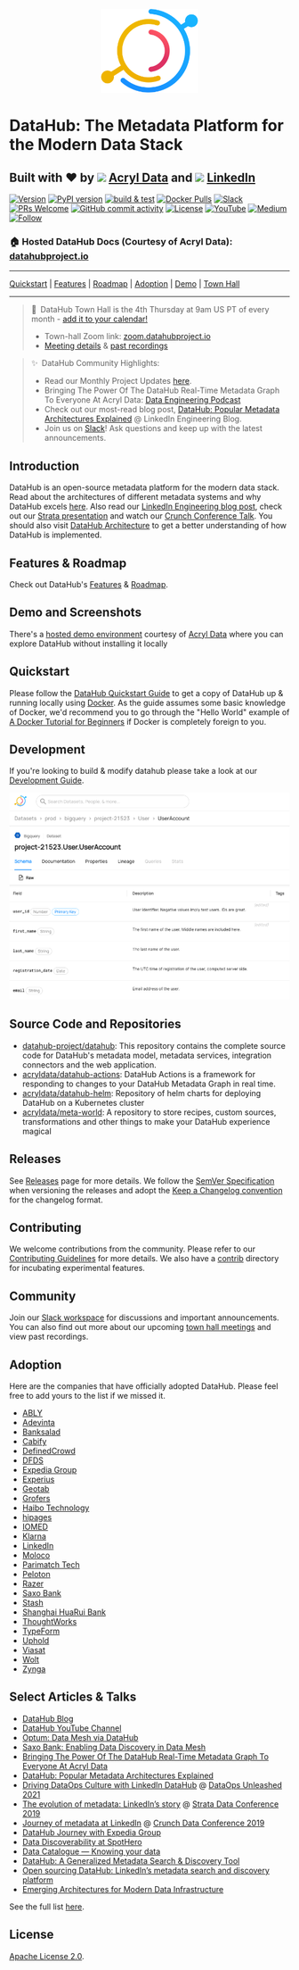<!--HOSTED_DOCS_ONLY
import useBaseUrl from '@docusaurus/useBaseUrl';

export const Logo = (props) => {
  return (
    <div style={{ display: "flex", justifyContent: "center", padding: "20px" }}>
      <img
        height="150"
        alt="DataHub Logo"
        src={useBaseUrl("/img/datahub-logo-color-mark.svg")}
        {...props}
      />
    </div>
  );
};

<Logo />

<!--
HOSTED_DOCS_ONLY-->
<p align="center">
<img alt="DataHub" src="docs/imgs/datahub-logo-color-mark.svg" height="150" />
</p>
<!-- -->

# DataHub: The Metadata Platform for the Modern Data Stack
## Built with ❤️ by <img src="https://datahubproject.io/img/acryl-logo-light-mark.png" width="25"/> [Acryl Data](https://acryldata.io) and <img src="https://datahubproject.io/img/LI-In-Bug.png" width="25"/> [LinkedIn](https://engineering.linkedin.com)
[![Version](https://img.shields.io/github/v/release/datahub-project/datahub?include_prereleases)](https://github.com/datahub-project/datahub/releases/latest)
[![PyPI version](https://badge.fury.io/py/acryl-datahub.svg)](https://badge.fury.io/py/acryl-datahub)
[![build & test](https://github.com/datahub-project/datahub/workflows/build%20&%20test/badge.svg?branch=master&event=push)](https://github.com/datahub-project/datahub/actions?query=workflow%3A%22build+%26+test%22+branch%3Amaster+event%3Apush)
[![Docker Pulls](https://img.shields.io/docker/pulls/linkedin/datahub-gms.svg)](https://hub.docker.com/r/linkedin/datahub-gms)
[![Slack](https://img.shields.io/badge/slack-join_chat-white.svg?logo=slack&style=social)](https://slack.datahubproject.io)
[![PRs Welcome](https://img.shields.io/badge/PRs-welcome-brightgreen.svg)](https://github.com/datahub-project/datahub/blob/master/docs/CONTRIBUTING.md)
[![GitHub commit activity](https://img.shields.io/github/commit-activity/m/datahub-project/datahub)](https://github.com/datahub-project/datahub/pulls?q=is%3Apr)
[![License](https://img.shields.io/github/license/datahub-project/datahub)](https://github.com/datahub-project/datahub/blob/master/LICENSE)
[![YouTube](https://img.shields.io/youtube/channel/subscribers/UC3qFQC5IiwR5fvWEqi_tJ5w?style=social)](https://www.youtube.com/channel/UC3qFQC5IiwR5fvWEqi_tJ5w)
[![Medium](https://img.shields.io/badge/Medium-12100E?style=for-the-badge&logo=medium&logoColor=white)](https://medium.com/datahub-project)
[![Follow](https://img.shields.io/twitter/follow/datahubproject?label=Follow&style=social)](https://twitter.com/datahubproject)
### 🏠 Hosted DataHub Docs (Courtesy of Acryl Data): [datahubproject.io](https://datahubproject.io/docs)

---

[Quickstart](https://datahubproject.io/docs/quickstart) |
[Features](https://datahubproject.io/docs/features) |
[Roadmap](https://feature-requests.datahubproject.io/roadmap) |
[Adoption](#adoption) |
[Demo](https://datahubproject.io/docs/demo) |
[Town Hall](https://datahubproject.io/docs/townhalls)

---
> 📣 DataHub Town Hall is the 4th Thursday at 9am US PT of every month - [add it to your calendar!](https://rsvp.datahubproject.io/)
>
> - Town-hall Zoom link: [zoom.datahubproject.io](https://zoom.datahubproject.io)
> - [Meeting details](docs/townhalls.md) & [past recordings](docs/townhall-history.md)

> ✨ DataHub Community Highlights:
>
> - Read our Monthly Project Updates [here](https://blog.datahubproject.io/tagged/project-updates).
> - Bringing The Power Of The DataHub Real-Time Metadata Graph To Everyone At Acryl Data: [Data Engineering Podcast](https://www.dataengineeringpodcast.com/acryl-data-datahub-metadata-graph-episode-230/)
> - Check out our most-read blog post, [DataHub: Popular Metadata Architectures Explained](https://engineering.linkedin.com/blog/2020/datahub-popular-metadata-architectures-explained) @ LinkedIn Engineering Blog.
> - Join us on [Slack](docs/slack.md)! Ask questions and keep up with the latest announcements.

## Introduction

DataHub is an open-source metadata platform for the modern data stack. Read about the architectures of different metadata systems and why DataHub excels [here](https://engineering.linkedin.com/blog/2020/datahub-popular-metadata-architectures-explained). Also read our
[LinkedIn Engineering blog post](https://engineering.linkedin.com/blog/2019/data-hub), check out our [Strata presentation](https://speakerdeck.com/shirshanka/the-evolution-of-metadata-linkedins-journey-strata-nyc-2019) and watch our [Crunch Conference Talk](https://www.youtube.com/watch?v=OB-O0Y6OYDE). You should also visit [DataHub Architecture](docs/architecture/architecture.md) to get a better understanding of how DataHub is implemented.

## Features & Roadmap

Check out DataHub's [Features](docs/features.md) & [Roadmap](https://feature-requests.datahubproject.io/roadmap).

## Demo and Screenshots

There's a [hosted demo environment](https://datahubproject.io/docs/demo) courtesy of [Acryl Data](https://acryldata.io) where you can explore DataHub without installing it locally

## Quickstart

Please follow the [DataHub Quickstart Guide](https://datahubproject.io/docs/quickstart) to get a copy of DataHub up & running locally using [Docker](https://docker.com). As the guide assumes some basic knowledge of Docker, we'd recommend you to go through the "Hello World" example of [A Docker Tutorial for Beginners](https://docker-curriculum.com) if Docker is completely foreign to you.

## Development

If you're looking to build & modify datahub please take a look at our [Development Guide](https://datahubproject.io/docs/developers).

[![DataHub Demo GIF](docs/imgs/entity.png)](https://datahubproject.io/docs/demo)

## Source Code and Repositories

- [datahub-project/datahub](https://github.com/datahub-project/datahub): This repository contains the complete source code for DataHub's metadata model, metadata services, integration connectors and the web application.
- [acryldata/datahub-actions](https://github.com/acryldata/datahub-actions): DataHub Actions is a framework for responding to changes to your DataHub Metadata Graph in real time.
- [acryldata/datahub-helm](https://github.com/acryldata/datahub-helm): Repository of helm charts for deploying DataHub on a Kubernetes cluster
- [acryldata/meta-world](https://github.com/acryldata/meta-world): A repository to store recipes, custom sources, transformations and other things to make your DataHub experience magical

## Releases

See [Releases](https://github.com/datahub-project/datahub/releases) page for more details. We follow the [SemVer Specification](https://semver.org) when versioning the releases and adopt the [Keep a Changelog convention](https://keepachangelog.com/) for the changelog format.

## Contributing

We welcome contributions from the community. Please refer to our [Contributing Guidelines](docs/CONTRIBUTING.md) for more details. We also have a [contrib](contrib) directory for incubating experimental features.

## Community

Join our [Slack workspace](https://slack.datahubproject.io) for discussions and important announcements. You can also find out more about our upcoming [town hall meetings](docs/townhalls.md) and view past recordings.

## Adoption

Here are the companies that have officially adopted DataHub. Please feel free to add yours to the list if we missed it.

- [ABLY](https://ably.team/)
- [Adevinta](https://www.adevinta.com/)
- [Banksalad](https://www.banksalad.com)
- [Cabify](https://cabify.tech/)
- [DefinedCrowd](http://www.definedcrowd.com)
- [DFDS](https://www.dfds.com/)
- [Expedia Group](http://expedia.com)
- [Experius](https://www.experius.nl)
- [Geotab](https://www.geotab.com)
- [Grofers](https://grofers.com)
- [Haibo Technology](https://www.botech.com.cn)
- [hipages](https://hipages.com.au/)
- [IOMED](https://iomed.health)
- [Klarna](https://www.klarna.com)
- [LinkedIn](http://linkedin.com)
- [Moloco](https://www.moloco.com/en)
- [Parimatch Tech](https://parimatch.tech)
- [Peloton](https://www.onepeloton.com)
- [Razer](https://www.razer.com)
- [Saxo Bank](https://www.home.saxo)
- [Stash](https://www.stash.com)
- [Shanghai HuaRui Bank](https://www.shrbank.com)
- [ThoughtWorks](https://www.thoughtworks.com)
- [TypeForm](http://typeform.com)
- [Uphold](https://uphold.com)
- [Viasat](https://viasat.com)
- [Wolt](https://wolt.com)
- [Zynga](https://www.zynga.com)


## Select Articles & Talks

- [DataHub Blog](https://blog.datahubproject.io/)
- [DataHub YouTube Channel](https://www.youtube.com/channel/UC3qFQC5IiwR5fvWEqi_tJ5w)
- [Optum: Data Mesh via DataHub](https://optum.github.io/blog/2022/03/23/data-mesh-via-datahub/)
- [Saxo Bank: Enabling Data Discovery in Data Mesh](https://medium.com/datahub-project/enabling-data-discovery-in-a-data-mesh-the-saxo-journey-451b06969c8f)
- [Bringing The Power Of The DataHub Real-Time Metadata Graph To Everyone At Acryl Data](https://www.dataengineeringpodcast.com/acryl-data-datahub-metadata-graph-episode-230/)
- [DataHub: Popular Metadata Architectures Explained](https://engineering.linkedin.com/blog/2020/datahub-popular-metadata-architectures-explained)
- [Driving DataOps Culture with LinkedIn DataHub](https://www.youtube.com/watch?v=ccsIKK9nVxk) @ [DataOps Unleashed 2021](https://dataopsunleashed.com/#shirshanka-session)
- [The evolution of metadata: LinkedIn’s story](https://speakerdeck.com/shirshanka/the-evolution-of-metadata-linkedins-journey-strata-nyc-2019) @ [Strata Data Conference 2019](https://conferences.oreilly.com/strata/strata-ny-2019.html)
- [Journey of metadata at LinkedIn](https://www.youtube.com/watch?v=OB-O0Y6OYDE) @ [Crunch Data Conference 2019](https://crunchconf.com/2019)
- [DataHub Journey with Expedia Group](https://www.youtube.com/watch?v=ajcRdB22s5o)
- [Data Discoverability at SpotHero](https://www.slideshare.net/MaggieHays/data-discoverability-at-spothero)
- [Data Catalogue — Knowing your data](https://medium.com/albert-franzi/data-catalogue-knowing-your-data-15f7d0724900)
- [DataHub: A Generalized Metadata Search & Discovery Tool](https://engineering.linkedin.com/blog/2019/data-hub)
- [Open sourcing DataHub: LinkedIn’s metadata search and discovery platform](https://engineering.linkedin.com/blog/2020/open-sourcing-datahub--linkedins-metadata-search-and-discovery-p)
- [Emerging Architectures for Modern Data Infrastructure](https://future.com/emerging-architectures-for-modern-data-infrastructure-2020/)

See the full list [here](docs/links.md).

## License

[Apache License 2.0](./LICENSE).
